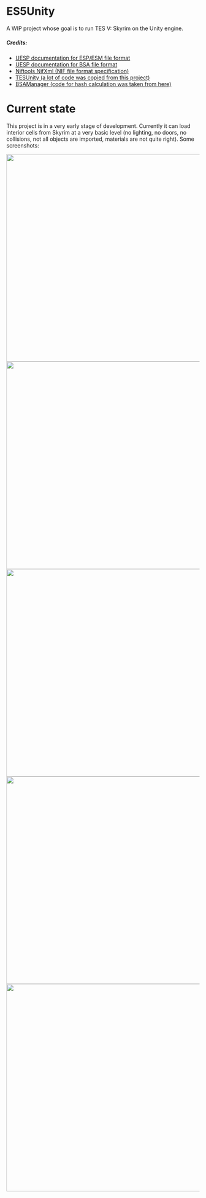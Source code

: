 # ES5Unity
A WIP project whose goal is to run TES V: Skyrim on the Unity engine.

##### Credits:
+ [UESP documentation for ESP/ESM file format](https://en.uesp.net/wiki/Skyrim_Mod:Mod_File_Format)
+ [UESP documentation for BSA file format](https://en.uesp.net/wiki/Skyrim_Mod:Archive_File_Format)
+ [Niftools NifXml (NIF file format specification)](https://github.com/niftools/nifxml)
+ [TESUnity (a lot of code was copied from this project)](https://github.com/ColeDeanShepherd/TESUnity)
+ [BSAManager (code for hash calculation was taken from here)](https://github.com/philjord/BSAManager)

# Current state
This project is in a very early stage of development. Currently it can load interior cells from Skyrim at a very basic level (no lighting, no doors, no collisions, not all objects are imported, materials are not quite right).
Some screenshots:
<p>
  <img src="https://github.com/Suslanium/ES5Unity/assets/84632927/a8e1e268-59d1-4d51-be10-d59798d347f2" width="960" height="540">
  <img src="https://github.com/Suslanium/ES5Unity/assets/84632927/9a994c69-359d-40b1-ad1f-76e595a06229" width="960" height="540">
  <img src="https://github.com/Suslanium/ES5Unity/assets/84632927/57979a2c-e025-49be-b763-882b7a50bd14" width="960" height="540">
  <img src="https://github.com/Suslanium/ES5Unity/assets/84632927/993d433b-9cf3-4d33-8268-b739d92e4e8a" width="960" height="540">
  <img src="https://github.com/Suslanium/ES5Unity/assets/84632927/c0b93bbd-63a3-4595-abf9-5d08a08a71da" width="960" height="540">
</p>
